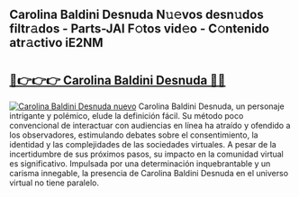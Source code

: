 ## Carolina Baldini Desnuda N𝚞𝚎vos desn𝚞dos filtr𝚊dos - Parts-JAI F𝚘tos vid𝚎o - C𝚘ntenido atr𝚊ctivo iE2NM

# <h2><a href="http://mb2fe0n.tromn.icu/?c=Carolina+Baldini+Desnuda">🔗👉👉👉 Carolina Baldini Desnuda 🔗🔗</a></h2>

[![Carolina Baldini Desnuda nuevo](https://i.imgur.com/pEAQMta.gif)](http://mb2fe0n.tromn.icu/?c=Carolina+Baldini+Desnuda)
Carolina Baldini Desnuda, un personaje intrigante y polémico, elude la definición fácil. Su método poco convencional de interactuar con audiencias en línea ha atraído y ofendido a los observadores, estimulando debates sobre el consentimiento, la identidad y las complejidades de las sociedades virtuales. A pesar de la incertidumbre de sus próximos pasos, su impacto en la comunidad virtual es significativo. Impulsada por una determinación inquebrantable y un carisma innegable, la presencia de Carolina Baldini Desnuda en el universo virtual no tiene paralelo.
